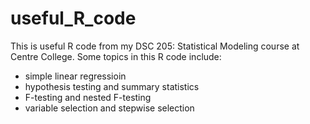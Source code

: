 # useful_R_code
This is useful R code from my DSC 205: Statistical Modeling course at Centre College. Some topics in this R code include:
  - simple linear regressioin
  - hypothesis testing and summary statistics 
  - F-testing and nested F-testing
  - variable selection and stepwise selection
